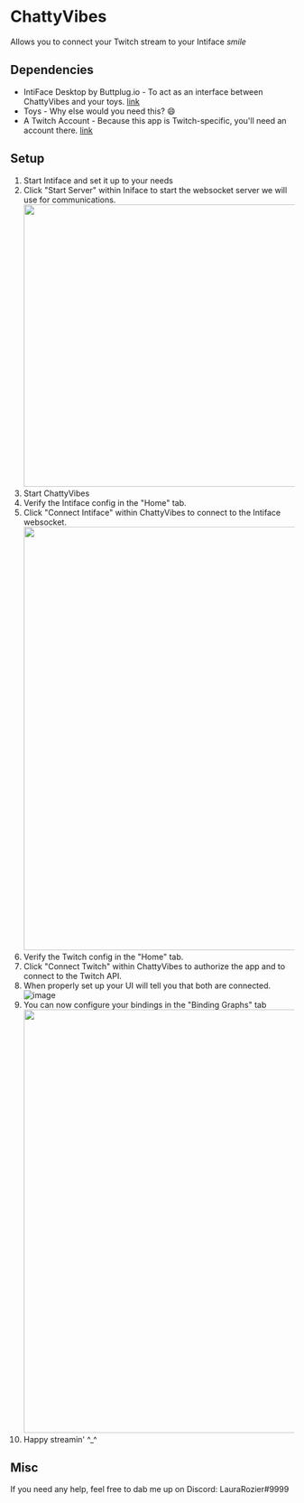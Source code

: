 # ChattyVibes
Allows you to connect your Twitch stream to your Intiface *smile*

## Dependencies
- IntiFace Desktop by Buttplug.io - To act as an interface between ChattyVibes and your toys. [link](https://intiface.com/desktop/)
- Toys - Why else would you need this? :smile:
- A Twitch Account - Because this app is Twitch-specific, you'll need an account there. [link](https://www.twitch.tv/)

## Setup
1. Start Intiface and set it up to your needs
2. Click "Start Server" within Iniface to start the websocket server we will use for communications.  
   <img src="https://user-images.githubusercontent.com/12035362/184536927-b6abc293-0f51-4e33-81d6-8b88560182b1.png" width="500">
3. Start ChattyVibes
4. Verify the Intiface config in the "Home" tab.
5. Click "Connect Intiface" within ChattyVibes to connect to the Intiface websocket.  
   <img src="https://user-images.githubusercontent.com/12035362/213869270-f354c917-f759-48c7-b749-12216ac6b29e.png" width="750">
6. Verify the Twitch config in the "Home" tab.
7. Click "Connect Twitch" within ChattyVibes to authorize the app and to connect to the Twitch API.
8. When properly set up your UI will tell you that both are connected.  
   ![image](https://user-images.githubusercontent.com/12035362/213869392-9213e006-cac8-46da-8478-3fb0719e9f29.png)
9. You can now configure your bindings in the "Binding Graphs" tab  
   <img src="https://user-images.githubusercontent.com/12035362/213870884-c3fefdfc-51fa-4b78-8216-56a98a74d33b.png" width="750">
10. Happy streamin' ^_^

## Misc
If you need any help, feel free to dab me up on Discord: LauraRozier#9999
